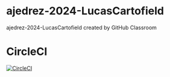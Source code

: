 # ajedrez-2024-LucasCartofield
ajedrez-2024-LucasCartofield created by GitHub Classroom

# CircleCI
[![CircleCI](https://dl.circleci.com/status-badge/img/gh/um-computacion-tm/ajedrez-2024-LucasCartofield/tree/main.svg?style=svg)](https://dl.circleci.com/status-badge/redirect/gh/um-computacion-tm/ajedrez-2024-LucasCartofield/tree/main)

